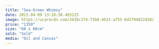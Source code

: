```yaml
---
title: "Sea-Green Whimsy"
date: 2022-04-09 13:18:38.493125
image: https://ucarecdn.com/243bc1f4-73b8-4631-af55-6d3794822d20/
price: "1350"
size: "60 x 60cm"
sold: "Sold"
media: "Oil and Canvas"
---
```


